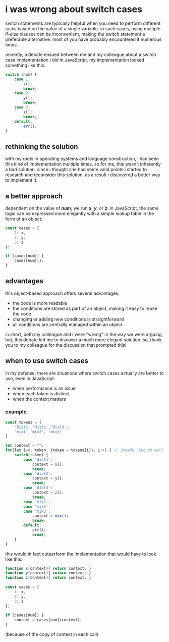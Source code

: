 # i was wrong about switch cases

switch statements are typically helpful when you need to perform different tasks based on the value of a single variable. in such cases, using multiple if-else clauses can be inconvenient, making the switch statement a preferable alternative. most of you have probably encountered it numerous times.

recently, a debate ensued between me and my colleague about a switch case implementation i did in JavaScript. my implementation looked something like this:

```javascript
switch (num) {
    case 1:
        x();
        break;
    case 2:
        y();
        break;
    case 3:
        z();
        break;
    default:
        err();
}
```

## rethinking the solution

with my roots in operating systems and language construction, i had seen this kind of implementation multiple times. so for me, this wasn’t inherently a bad solution. since i thought she had some valid points i started to research and reconsider this solution. as a result i discovered a better way to implement it.

## a better approach

dependent on the value of ***num***, we run ***x***, ***y***, or ***z***. in JavaScript, the same logic can be expressed more elegantly with a simple lookup table in the form of an object:

```javascript
const cases = {
    1: x,
    2: y,
    3: z
};

if (cases[num]) {
    cases[num]();
}
```

## advantages

this object-based approach offers several advantages:
- the code is more readable
- the conditions are stored as part of an object, making it easy to reuse the code
- changing or adding new conditions is straightforward
- all conditions are centrally managed within an object

in short, both my colleague and i were "wrong" in the way we were arguing, but, this debate led me to discover a much more elegant solution. so, thank you to my colleague for the discussion that prompted this!

## when to use switch cases

in my defense, there are situations where switch cases actually are better to use, even in JavaScript:
- when performance is an issue
- when each token is distinct
- when the context matters

### example

```javascript
const tokens = [
	'dist1','dist2','dist3',
	'mix1','mix2', 'mix3'
]

let context = "";
for(let i=0, token; (token = tokens[i]); i++) { // unsafe, but oh well
	switch(token) {
		case 'dist1': 
			context = x(); 
			break;
		case 'dist2': 
			context = y(); 
			break;
		case 'dist3': 
			context = z(); 			
			break;
		case 'mix1':
		case 'mix2':
		case 'mix3': 
			context = mix(); 
			break;
		default:
			err();
			break;
	}
}
```

this would in fact outperform the implementation that would have to look like this:

```javascript
function x(context){ return context; }
function y(context){ return context; }
function z(context){ return context; }
 
const cases = {
    1: x,
    2: y,
    3: z
};
 
if (cases[num]) {
    context = cases[num](context);
}
```

(because of the copy of context in each call)
